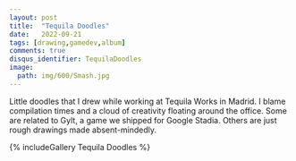 ```yaml
---
layout: post
title:  "Tequila Doodles"
date:   2022-09-21
tags: [drawing,gamedev,album]
comments: true
disqus_identifier: TequilaDoodles
image:
  path: img/600/Smash.jpg
---
```


Little doodles that I drew while working at Tequila Works in Madrid. I blame compilation times and a cloud of creativity floating around the office. Some are related to Gylt, a game we shipped for Google Stadia. Others are just rough drawings made absent-mindedly.

{% includeGallery Tequila Doodles %}